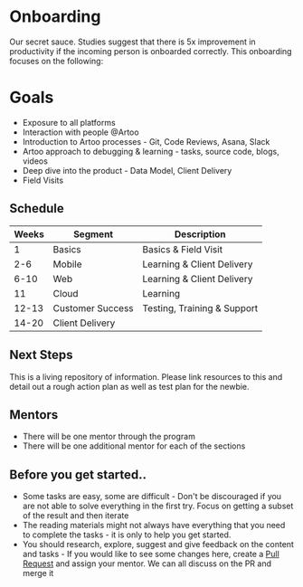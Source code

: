 # Onboarding
Our secret sauce. Studies suggest that there is 5x improvement in productivity if the incoming person is onboarded correctly. This onboarding focuses on the following:

# Goals
* Exposure to all platforms
* Interaction with people @Artoo
* Introduction to Artoo processes - Git, Code Reviews, Asana, Slack
* Artoo approach to debugging & learning - tasks, source code, blogs, videos
* Deep dive into the product - Data Model, Client Delivery
* Field Visits

## Schedule

| Weeks | Segment          | Description                           |  
|-------|------------------|---------------------------------------|  
| 1     | Basics           | Basics & Field Visit                  |  
| 2-6   | Mobile           | Learning & Client Delivery            |  
| 6-10  | Web              | Learning & Client Delivery            |  
| 11    | Cloud            | Learning                              |  
| 12-13 | Customer Success | Testing, Training & Support           |  
| 14-20 | Client Delivery  |                                       |

## Next Steps
This is a living repository of information. Please link resources to this and detail out a rough action plan as well as test plan for the newbie.

## Mentors
* There will be one mentor through the program
* There will be one additional mentor for each of the sections

## Before you get started..
* Some tasks are easy, some are difficult - Don't be discouraged if you are not able to solve everything in the first try. Focus on getting a subset of the result and then iterate
* The reading materials might not always have everything that you need to complete the tasks - it is only to help you get started. 
* You should research, explore, suggest and give feedback on the content and tasks - If you would like to see some changes here, create a [Pull Request](https://help.github.com/articles/using-pull-requests/) and assign your mentor. We can all discuss on the PR and merge it
